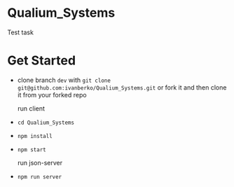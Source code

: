 # Qualium_Systems
Test task

# Get Started

- clone branch `dev` with
  `git clone git@github.com:ivanberko/Qualium_Systems.git` or fork it and then
  clone it from your forked repo

  run client
- `cd Qualium_Systems`
- `npm install`
- `npm start`

  run json-server
- `npm run server`